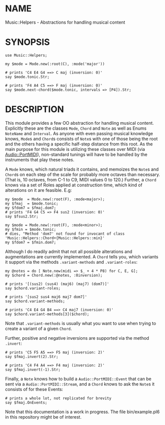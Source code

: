 NAME
====

Music::Helpers - Abstractions for handling musical content

SYNOPSIS
========

    use Music::Helpers;

    my $mode = Mode.new(:root(C), :mode('major'))

    # prints 'C4 E4 G4 ==> C maj (inversion: 0)'
    say $mode.tonic.Str;

    # prints 'F4 A4 C5 ==> F maj (inversion: 0)'
    say $mode.next-chord($mode.tonic, intervals => [P4]).Str;

DESCRIPTION
===========

This module provides a few OO abstraction for handling musical content. Explicitly these are the classes `Mode`, `Chord` and `Note` as well as Enums `NoteName` and `Interval`. As anyone with even passing musical knowledge knows, `Mode`s and `Chord`s consists of `Note`s with one of those being the root and the others having a specific half-step distance from this root. As the main purpose for this module is utilizing these classes over MIDI (via [Audio::PortMIDI](https://github.com/jonathanstowe/Audio-PortMIDI/)), non-standard tunings will have to be handled by the instruments that play these notes.

A `Mode` knows, which natural triads it contains, and memoizes the `Note`s and `Chord`s on each step of the scale for probably more octaves than necessary. (That is, 10 octaves, from C-1 to C9, MIDI values 0 to 120.) Further, a `Chord` knows via a set of Roles applied at construction time, which kind of alterations on it are feasible. E.g:

    my $mode  = Mode.new(:root(F), :mode<major>);
    my $fmaj  = $mode.tonic;
    my $fdom7 = $fmaj.dom7;
    # prints 'F4 G4 C5 => F4 sus2 (inversion: 0)'
    say $fsus2.Str;

    my $mode = Mode.new(:root(F), :mode<minor>);
    my $fmin = $mode.tonic;
    # dies, "Method 'dom7' not found for invocant of class 'Music::Helpers::Chord+{Music::Helpers::min}'
    my $fdom7 = $fmin.dom7;

Although I do readily admit that not all possible alterations and augmentations are currently implemented. A `Chord` tells you, which variants it support via the methods `.variant-methods` and `.variant-roles`:

    my @notes = do [ Note.new(midi => $_ + 4 * P8) for C, E, G];
    my $chord = Chord.new(:@notes, :0inversion);

    # prints '[(sus2) (sus4) (maj6) (maj7) (dom7)]'
    say $chord.variant-roles;

    # prints '[sus2 sus4 maj6 maj7 dom7]'
    say $chord.variant-methods;

    # prints 'C4 E4 G4 B4 ==> C4 maj7 (inversion: 0)'
    say $chord.variant-methods[3]($chord);

Note that `.variant-methods` is usually what you want to use when trying to create a variant of a given `Chord`.

Further, positive and negative inversions are supported via the method `.invert`:

    # prints 'C5 F5 A5 ==> F5 maj (inversion: 2)'
    say $fmaj.invert(2).Str;

    # prints 'C4 F4 A4 ==> F4 maj (inversion: 2)'
    say $fmaj.invert(-1).Str;

Finally, a `Note` knows how to build a `Audio::PortMIDI::Event` that can be sent via a `Audio::PortMIDI::Stream`, and a `Chord` knows to ask the `Note`s it consists of for these Events:

    # prints a whole lot, not replicated for brevity
    say $fmaj.OnEvents;

Note that this documentation is a work in progress. The file bin/example.pl6 in this repository might be of interest.

